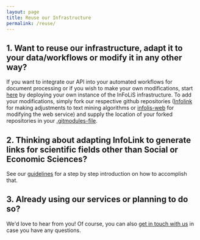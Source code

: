 ```yaml
---
layout: page
title: Reuse our Infrastructure
permalink: /reuse/
---
```


## 1. Want to reuse our infrastructure, adapt it to your data/workflows or modify it in any other way?

If you want to integrate our API into your automated workflows for document processing or if you wish to make your own modifications, start [here](https://github.com/infolis/infolis-docker) by deploying your own instance of the InFoLiS infrastructure. To add your modifications, simply fork our respective github repositories ([Infolink](https://github.com/infolis/infoLink) for making adjustments to text mining algorithms or [infolis-web](https://github.com/infolis/infolis-web) for modifying the web service) and supply the location of your forked repositories in your [.gitmodules-file](https://github.com/infolis/infolis-docker/blob/master/.gitmodules).

## 2. Thinking about adapting InfoLink to generate links for scientific fields other than Social or Economic Sciences?

See our [guidelines](/adaptation_guideline) for a step by step introduction on how to accomplish that.


## 3. Already using our services or planning to do so?
We'd love to hear from you! 
Of course, you can also [get in touch with us](mailto:benjamin.zapilko@gesis.org) in case you have any questions.

